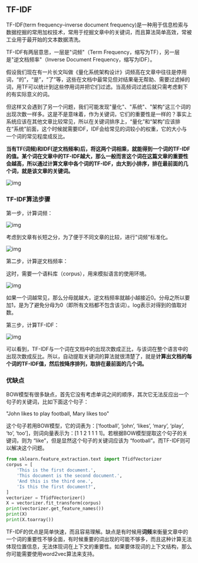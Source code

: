 

## TF-IDF

TF-IDF(term frequency–inverse document frequency)是一种用于信息检索与数据挖掘的常用加权技术，常用于挖掘文章中的关键词，而且算法简单高效，常被工业用于最开始的文本数据清洗。

TF-IDF有两层意思，一层是"词频"（Term Frequency，缩写为TF），另一层是"逆文档频率"（Inverse Document Frequency，缩写为IDF）。

假设我们现在有一片长文叫做《量化系统架构设计》词频高在文章中往往是停用词，“的”，“是”，“了”等，这些在文档中最常见但对结果毫无帮助、需要过滤掉的词，用TF可以统计到这些停用词并把它们过滤。当高频词过滤后就只需考虑剩下的有实际意义的词。

但这样又会遇到了另一个问题，我们可能发现"量化"、"系统"、"架构"这三个词的出现次数一样多。这是不是意味着，作为关键词，它们的重要性是一样的？事实上系统应该在其他文章比较常见，所以在关键词排序上，“量化”和“架构”应该排在“系统”前面，这个时候就需要IDF，IDF会给常见的词较小的权重，它的大小与一个词的常见程度成反比。

**当有TF(词频)和IDF(逆文档频率)后，将这两个词相乘，就能得到一个词的TF-IDF的值。某个词在文章中的TF-IDF越大，那么一般而言这个词在这篇文章的重要性会越高，所以通过计算文章中各个词的TF-IDF，由大到小排序，排在最前面的几个词，就是该文章的关键词。**

![img](https://pic3.zhimg.com/80/v2-e3748e7dd4056e0a98d7c9892d11cc52_1440w.jpg)

### **TF-IDF算法步骤**

第一步，计算词频：

![img](https://pic4.zhimg.com/80/v2-281a550de928afe343c055d06371cf77_1440w.jpg)

考虑到文章有长短之分，为了便于不同文章的比较，进行"词频"标准化。

![img](https://pic2.zhimg.com/80/v2-393435b342546a2f1736d1d755adb1cd_1440w.jpg)

第二步，计算逆文档频率：

这时，需要一个语料库（corpus），用来模拟语言的使用环境。

![img](https://pic2.zhimg.com/80/v2-1d5c436e04f497544d72fec6909a3fad_1440w.jpg)

如果一个词越常见，那么分母就越大，逆文档频率就越小越接近0。分母之所以要加1，是为了避免分母为0（即所有文档都不包含该词）。log表示对得到的值取对数。

第三步，计算TF-IDF：

![img](https://pic3.zhimg.com/80/v2-5560a4b2efa3330021b8b2ef13a471fe_1440w.jpg)

可以看到，TF-IDF与一个词在文档中的出现次数成正比，与该词在整个语言中的出现次数成反比。所以，自动提取关键词的算法就很清楚了，就是**计算出文档的每个词的TF-IDF值，然后按降序排列，取排在最前面的几个词。**

### **优缺点**

BOW模型有很多缺点，首先它没有考虑单词之间的顺序，其次它无法反应出一个句子的关键词，比如下面这个句子：

"John likes to play football, Mary likes too"

这个句子若用BOW模型，它的词表为：[‘football’, ‘john’, ‘likes’, ‘mary’, ‘play’, ‘to’, ‘too’]，则词向量表示为：[1 1 2 1 1 1 1]。若根据BOW模型提取这个句子的关键词，则为 “like”，但是显然这个句子的关键词应该为 “football”。而TF-IDF则可以解决这个问题。

```python
from sklearn.feature_extraction.text import TfidfVectorizer
corpus = [
    'This is the first document.',
    'This document is the second document.',
    'And this is the third one.',
    'Is this the first document?',
]
vectorizer = TfidfVectorizer()
X = vectorizer.fit_transform(corpus)
print(vectorizer.get_feature_names())
print(X)
print(X.toarray())
```

TF-IDF的优点是简单快速，而且容易理解。缺点是有时候用**词频**来衡量文章中的一个词的重要性不够全面，有时候重要的词出现的可能不够多，而且这种计算无法体现位置信息，无法体现词在上下文的重要性。如果要体现词的上下文结构，那么你可能需要使用word2vec算法来支持。
